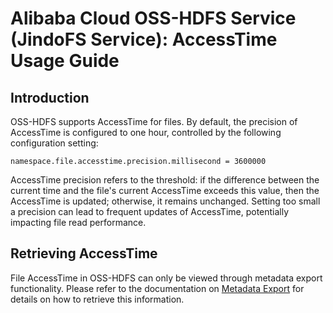 # Alibaba Cloud OSS-HDFS Service (JindoFS Service): AccessTime Usage Guide

## Introduction

OSS-HDFS supports AccessTime for files. By default, the precision of AccessTime is configured to one hour, controlled by the following configuration setting:
```properties
namespace.file.accesstime.precision.millisecond = 3600000
```
AccessTime precision refers to the threshold: if the difference between the current time and the file's current AccessTime exceeds this value, then the AccessTime is updated; otherwise, it remains unchanged. Setting too small a precision can lead to frequent updates of AccessTime, potentially impacting file read performance.

## Retrieving AccessTime

File AccessTime in OSS-HDFS can only be viewed through metadata export functionality. Please refer to the documentation on [Metadata Export](dls_dump_inventory_howto.md) for details on how to retrieve this information.